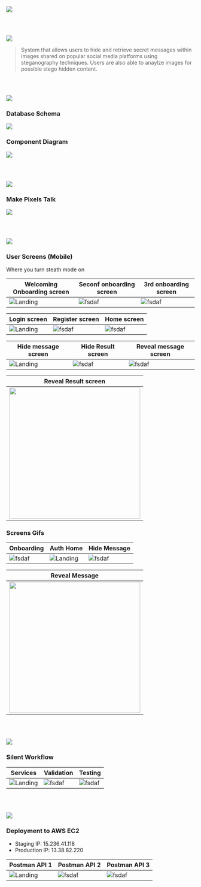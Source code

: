 <img src="./readme/title1.svg"/>

<br><br>

<!-- project overview -->
<img src="./readme/title2.svg"/>

> System that allows users to hide and retrieve secret messages within images shared on popular social media platforms using steganography techniques. Users are also able to anaylze images for possible stego hidden content.

<br><br>

<!-- System Design -->
<img src="./readme/title3.svg"/>

### Database Schema


<img src="./readme/databaseDiagram.png"/>

### Component Diagram

<img src="./readme/componentDiagram.svg"/>

<br><br>

<!-- Project Highlights -->
<img src="./readme/title4.svg"/>

### Make Pixels Talk

<img src="./readme/Group 51.png"/>

<br><br>

<!-- Demo -->
<img src="./readme/title5.svg"/>

### User Screens (Mobile)
Where you turn steath mode on

| Welcoming Onboarding screen             | Seconf onboarding screen              | 3rd onboarding screen                 |
| --------------------------------------- | ------------------------------------- | ------------------------------------- |
| ![Landing](./readme/onboard1.png)       | ![fsdaf](./readme/onboard2.png)       | ![fsdaf](./readme/onboard3.png)       |

| Login screen                            | Register screen                       | Home screen                           |
| --------------------------------------- | ------------------------------------- | ------------------------------------- |
| ![Landing](./readme/Login.png)          | ![fsdaf](./readme/signUp.png)         | ![fsdaf](./readme/home.png)           |

| Hide message screen                     | Hide Result screen                    | Reveal message screen                 |
| --------------------------------------- | ------------------------------------- | ------------------------------------- |
| ![Landing](./readme/hideMessage.png)    | ![fsdaf](./readme/EncodeResult.png)   | ![fsdaf](./readme/decode.png)          |

| Reveal Result screen                    |
| --------------------------------------- | 
| <div align="center"><img src="./readme/decodeResult.png" width="350"/> </div>  |   

### Screens Gifs

|  Onboarding                             |  Auth Home                            |  Hide Message                         |
| --------------------------------------- | ------------------------------------- | ------------------------------------- |
|  ![fsdaf](./readme/onboarding.gif)      | ![Landing](./readme/homeScreen.gif)   | ![fsdaf](./readme/hideMessage.gif)    |

| Reveal Message                         | 
| -------------------------------------  | 
|  <div align="center"><img src="./readme/revealMessage.gif" width="350"/> </div> | 

<br><br>

<!-- Development & Testing -->
<img src="./readme/title6.svg"/>

### Silent Workflow


| Services                                | Validation                            | Testing                               |
| --------------------------------------- | ------------------------------------- | ------------------------------------- |
| ![Landing](./readme/addQr.png)          | ![fsdaf](./readme/validation.png)     | ![fsdaf](./readme/userTest.png) |


<br><br>

<!-- Deployment -->
<img src="./readme/title7.svg"/>

### Deployment to AWS EC2

- Staging IP: 15.236.41.118
- Production IP: 13.38.82.220


| Postman API 1                           | Postman API 2                         | Postman API 3                        |
| --------------------------------------- | ------------------------------------- | ------------------------------------- |
| ![Landing](./readme/loginPostman.png)   | ![fsdaf](./readme/encodePostman.png)  | ![fsdaf](./readme/decoded.png) |

<br><br>
